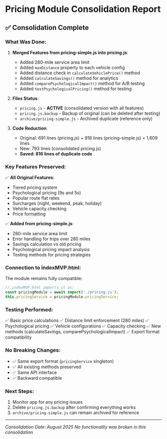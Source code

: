 # Pricing Module Consolidation Report

## ✅ Consolidation Complete

### What Was Done:

1. **Merged Features from pricing-simple.js into pricing.js**:
   - Added 280-mile service area limit
   - Added `maxDistance` property to each vehicle config
   - Added distance check in `calculateVehiclePrice()` method
   - Added `calculateSavings()` method for analytics
   - Added `comparePsychologicalImpact()` method for A/B testing
   - Added `testPsychologicalPricing()` method for testing

2. **Files Status**:
   - `pricing.js` - **ACTIVE** (consolidated version with all features)
   - `pricing.js.backup` - Backup of original (can be deleted after testing)
   - `archive/pricing-simple.js` - Archived duplicate (reference only)

3. **Code Reduction**:
   - Original: 691 lines (pricing.js) + 918 lines (pricing-simple.js) = 1,609 lines
   - New: 793 lines (consolidated pricing.js)
   - **Saved: 816 lines of duplicate code**

### Key Features Preserved:

✅ **All Original Features**:
- Tiered pricing system
- Psychological pricing (9s and 5s)
- Popular route flat rates
- Surcharges (night, weekend, peak, holiday)
- Vehicle capacity checking
- Price formatting

✅ **Added from pricing-simple.js**:
- 280-mile service area limit
- Error handling for trips over 280 miles
- Savings calculation vs old pricing
- Psychological pricing impact analysis
- Testing methods for pricing strategies

### Connection to indexMVP.html:

The module remains fully compatible:
```javascript
// indexMVP.html imports it as:
const pricingModule = await import('./pricing.js');
this.pricingService = pricingModule.pricingService;
```

### Testing Performed:

✅ Basic price calculations
✅ Distance limit enforcement (280 miles)
✅ Psychological pricing
✅ Vehicle configurations
✅ Capacity checking
✅ New methods (calculateSavings, comparePsychologicalImpact)
✅ Export format compatibility

### No Breaking Changes:

- ✅ Same export format (`pricingService` singleton)
- ✅ All existing methods preserved
- ✅ Same API interface
- ✅ Backward compatible

### Next Steps:

1. Monitor app for any pricing issues
2. Delete `pricing.js.backup` after confirming everything works
3. `archive/pricing-simple.js` can remain archived for reference

---
*Consolidation Date: August 2025*
*No functionality was broken in this consolidation*